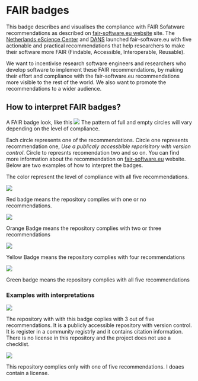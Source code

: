 # FAIR badges

This badge describes and visualises the compliance with FAIR Sofatware
recommendations as described on [fair-software.eu website](https://fair-software.eu/) site.
The [Netherlands eScience Center](https://www.esciencecenter.nl/) and [DANS](https://dans.knaw.nl/) launched fair-software.eu with five
actionable and practical recommendations that help researchers to make their
software more FAIR (Findable, Accessible, Interoperable, Reusable).

We want to incentivise research software engineers and researchers who develop
software to implement these FAIR recommendations, by making their effort and
compliance with the fair-software.eu recommendations more visible to the rest of
the world. We also want to promote the recommendations to a wider audience.

## How to interpret FAIR badges?
A FAIR badge look, like this
![](https://img.shields.io/badge/fair--software.eu-%E2%97%8F%20%E2%97%8B%20%E2%97%8F%20%E2%97%8F%20%E2%97%8B-orange)
The pattern of full and empty circles will vary depending on the level of compliance.

Each circle represents one of the recommendations. Circle one represents recommendation one, *Use a publicaly accessbible reporisitory with version control*. Circle to represnts recomendation two and so on. You can find more information about the recommendation on [fair-software.eu](https://fair-software.eu/) website. Below are two examples of how to interpret the badges.

The color represent the level of compliance with all five recommendations.

![](https://img.shields.io/badge/fair--software.eu-%E2%97%8B%20%E2%97%8B%20%E2%97%8F%20%E2%97%8B%20%E2%97%8B-red)

Red badge means the repository complies with one or no recommendations.

![](https://img.shields.io/badge/fair--software.eu-%E2%97%8F%20%E2%97%8B%20%E2%97%8F%20%E2%97%8F%20%E2%97%8B-orange)

Orange Badge means the repository complies with two or three recommendations

![](https://img.shields.io/badge/fair--software.eu-%E2%97%8F%20%E2%97%8F%20%E2%97%8F%20%E2%97%8F%20%E2%97%8B-yellow)

Yellow Badge means the repository complies with four recommendations

![](https://img.shields.io/badge/fair--software.eu-%E2%97%8F%20%E2%97%8F%20%E2%97%8F%20%E2%97%8F%20%E2%97%8F-green)

Green badge means the repository complies with all five recommendations

### Examples with interpretations

![](https://img.shields.io/badge/fair--software.eu-%E2%97%8F%20%E2%97%8B%20%E2%97%8F%20%E2%97%8F%20%E2%97%8B-orange)

The repository with with this badge coplies with 3 out of five recommendations. It is a publicly accessible repository with version control. It is register in a community registrly and it contains citation information. There is no license in this repository and the project does not use a checklist.

![](https://img.shields.io/badge/fair--software.eu-%E2%97%8B%20%E2%97%8F%20%E2%97%8B%20%E2%97%8B%20%E2%97%8B-red)

This repository complies only with one of five recommendations. I doaes contain a license.

